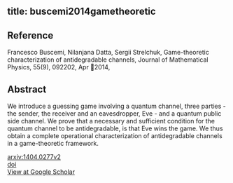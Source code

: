 title: buscemi2014gametheoretic
---


## Reference

Francesco Buscemi, Nilanjana Datta, Sergii Strelchuk, Game-theoretic characterization of antidegradable channels, Journal of Mathematical Physics, 55(9), 092202, Apr 2014,

## Abstract 
  We introduce a guessing game involving a quantum channel, three parties - the
sender, the receiver and an eavesdropper, Eve - and a quantum public side
channel. We prove that a necessary and sufficient condition for the quantum
channel to be antidegradable, is that Eve wins the game. We thus obtain a
complete operational characterization of antidegradable channels in a
game-theoretic framework.

    

[arxiv:1404.0277v2](https://arxiv.org/abs/1404.0277v2)    
[doi]( https://doi.org/10.1063/1.4895918)    
[View at Google Scholar](https://scholar.google.com/scholar_lookup?arxiv_id=1404.0277)    
